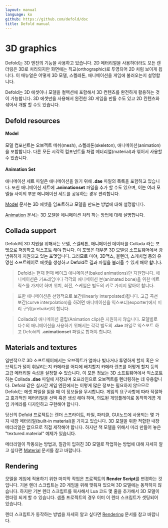 ```yaml
---
layout: manual
language: ko
github: https://github.com/defold/doc
title: Defold manual
---
```


# 3D graphics
Defold는 3D 엔진의 기능을 사용하고 있습니다. 2D 메터리얼을 사용하더라도 모든 렌더링은 3D로 처리되지만 화면에는 직교(orthographic)로 투영되어 2D 처럼 보이게 됩니다. 이 매뉴얼은 어떻게 3D 모델, 스켈레톤, 애니메이션을 게임에 불러오는지 설명합니다.

Defold는 3D 에셋이나 모델을 컬렉션에 포함해서 3D 컨텐츠를 완전하게 활용하는 것이 가능합니다. 3D 에셋만을 사용해서 완전한 3D 게임을 만들 수도 있고 2D 컨텐츠와 섞어서 개발 할 수도 있습니다.

## Defold resources

#### Model
모델 컴포넌트는 오브젝트 메쉬(mesh), 스켈레톤(skeleton), 애니메이션(animation)을 포함합니다. 다른 모든 시각적 컴포넌트들 처럼 메터리얼(material)과 엮어서 사용할 수 있습니다.

#### Animation Set
애니메이션 세트 파일은 애니메이션을 읽기 위해 **.dae** 파일의 목록을 포함하고 있습니다. 또한 애니메이션 세트에 **.animationset** 파일을 추가 할 수도 있으며, 이는 여러 모델들 사이의 부분 에니메이션 세트를 공유하는 경우 편리합니다.

[Model](/ko/manuals/model) 문서는 3D 에셋을 임포트하고 모델을 만드는 방법에 대해 설명합니다.

[Animation](/ko/manuals/animation) 문서는 3D 모델을 에니메이션 처리 하는 방법에 대해 설명합니다.

## Collada support
Defold의 3D 지원을 위해서는 모델, 스켈레톤, 애니메이션 데이터를 Collada 라는 포멧으로 저장하고 익스포트 해야 합니다. 이 포멧은 대부분 3D 모델링 소프트웨어에서 광범위하게 지원되고 있는  포멧입니다. 그러므로 마야, 3D맥스, 블렌더, 스케치업 등의 유명한 소프트웨어로 에셋을 생성하고 Defold로 결과 파일을 불러올 수 있게 해야 합니다.

> Defold는 현재 현재 베이크 애니메이션(baked animations)만 지원합니다. 애니메이션은 키프레임마다 각각의 애니메이션 본(animated bone)을 위한 메트릭스를 가져야 하며 위치, 회전, 스케일은 별도의 키로 가지지 말아야 합니다.

> 또한 애니메이션은 선형적으로 보간(linearly interpolated)됩니다. 고급 곡선 보간(curve interpolation)을 하려면 애니메이션을 익스포터(exporter)에서 미리 구워(prebake)야 합니다.

> Collada의 애니메이션 클립(Animation clip)은 지원하지 않습니다. 모델별로 다수의 애니메이션을 사용하기 위해서는 각각 별도의 **.dae** 파일로 익스포트 하고 Defold의 **.animationset** 파일로 합쳐야 합니다.

## Materials and textures
일반적으로 3D 소프트웨어에서는 오브젝트가 얼마나 빛나거나 투명하게 할지 혹은 오브젝트가 털이 휘날리는지 카메라를 어디에 배치할지 카메라 렌즈를 어떻게 할지 등의 고급 메터리얼 속성을 설정할 수 있습니다. 이 모든 정보는 3D 소프트웨어에서 익스포트하는 Collada **.dae** 파일에 저장되며 오프라인으로 오브젝트를 렌더링하는 데 유용합니다. Defold 같은 실시간 게임 엔진에서는 이렇게 많은 정보는 필요하지 않으므로 Defold는 에셋 파일을 읽을 때 이 정보들을 무시합니다. 게임의 요구사항에 따라 적절하고 효과적인 메터리얼을 선택 혹은 생성 해야 하며, 의도된 게임플레이로 동작하게끔 게임 카메라를 디자인하고 구현해야 합니다.

당신의 Defold 프로젝트는 렌더 스프라이트, 타일, 파티클, GUI노드에 사용되는 몇 가지 내장 메터리얼(built-in material)을 가지고 있습니다. 3D 모델을 위한 적합한 내장 메터리얼은 없으므로 직접 제작해야 합니다. 하지만 책 모델을 위해서 미리 만들어 놓은 "textured.material" 예제가 있습니다.

메터리얼이 작동되는 방법과, 질감이 입혀진 3D 모델로 작업하는 방법에 대해 자세히 알고 싶다면  [Material](/ko/manuals/material) 문서를 참고 바랍니다.

## Rendering
모델을 게임에 적용하기 위한 마지막 작업은 프로젝트의 **Render Script**를 변경하는 것입니다. 기본 렌더 스크립트는 2D 게임을 위해 맞춰져 있으며 3D 모델에는 동작하지 않습니다. 하지만 기본 렌더 스크립트를 복사해서 Lua 코드 몇 줄을 추가해서 3D 모델이 렌더링 되게 할 수 있습니다. 샘플 프로젝트의 경우 이미 이 렌더 스크립트가 셋팅되어 있습니다.

렌더 스크립트가 동작하는 방법을 자세히 알고 싶다면 [Rendering](/ko/manuals/rendering) 문서를 참고 바랍니다.
